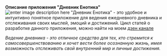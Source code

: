 **Описание приложения "Дневник Енотика"** 
![enter image description here](https://dzen.ru/lz5XeGt8f/1zR2m6687/367f46YzK/5XXw5T5PAIg23zd-qzyVLwKVSTStOmh5r4BOS96k6xXud0g9cmgDHXSGZrBMEdKhtX-hAoKiAfhb_AoqkkWok_B0_ZgKMk2ZY8POb79JyUJeuWRMoDc4EL6QMx6Xlcd0swLREQJpOmQ9PkKwbG1uCTkGcKdzJ-F09016SopslNLhyUCMa7swOGrro6ZCwAGXuu2NwKlCLXkzAdJvQi1_Qdp7YLlecSpoNVPPGW1FqtUpMmB3Q8v9gFfh4uI2RZCqXVVpWNNXVGwKs3MKeoBhczJpyRCp6vlJ7-kqlwJJP8W2a5A5GgVaUBkr16ExmTpJHV5YY5t3_fjfzcK2dt1s2uVd-dxXU2BIuqOnjrYo1fuODbmEDeK1jVe9PlOKSWtRYlsYKeIlBkCZoxftqZ0CyTWOpDOHYyG8FyW6MtoJkJYlbfVsy0sg9ObPA4qCXAGDKqH5pAESZVEjFXaDnu3zbcJfEI3KxTpoSVODrbnlPpXZlixfU1v9sIdRIi4ulYSe6ekBsK_LXJR-ixuutqSx055pxVSR5untf01WX_ohC9niB9wlkjXmQD1jv9mNMcbVNdZgn5cjCTSfXQ7y2j34TuFVIWg3p5iIlqMTIvY8IcOa8dGA9WLhiYPl4m_mfXtRRt8I5cppNoDx6ztZ-QE-2TVWwMOHY-EI1-kuGr69yMaZAV1cJ5OUYHqLe35-PIFTHqXdFBEupeUnYa7f9r3X8d4PUMlWTfocSXNHQWmlUulZnuSL04_xLNfdWvIWBWBC9bkJnKMXUIjWS6d6trSNS045rUw9xnlpY_lmv5p9b2HWV6wNDjkKlLWbS0mRHT4llepsY3fjFfw7nbpiRmFsjnGBpTCXt6jwLq8PKm4claNS8YnA4W4hcf99Mm-iyQe9bsPQGRLBpnjBAw8xYRGaaVkeMNcn0-0oxy2O8tbtiBJtXWWsz1cUwPZLV15iQE0fcrmtCHEaZe3fgd7fViFDIS4HiA1a-abkpQ9TcZFhlk1ZqlAD8ycVgJclfkomNTxC9QlxJLfTpNhug3NmqkCh74b1pbglSkEFb-n-P6Lpb5W65_ylUnkS4EmLRy1FyVoVqWo0F39fkTj7qa52Pv1s2jGVfdBfQ0S0Uu9b8mLITQsesT1osUr5gasZ7vMOyZPVspsUxe5d5jAVm8clNb1ypWmW0BNnC83Ad71aGvYZEFb9Pa1ss9-0lD7vowqy7EnTQgXxJJW2oW1XiVJrkknTbTJ__AFuQRbwzQdTNU2hctVdxthH168hPOelwi66FRQKcenlJLvTPNyGGzeqgigl19ppjcgZQnmF0wmSc-I5G5nKdwT1ViEqFIlvb1HJhQK5uVZMG9NL9fCP-V5GVkk8kuW9daBPx1SU5rMbnk5I3Xem7V0ccV55RV-dZpN-MVtlsu_o_X6h5mDpC9flaRWyobUSKJvT2_2I56GyOlp5pDptIQ0YZ0ekMO6fd1bOiIGfxgUJgAk2dYFfXT6LqiV36aLf-PkOqTJMIfvbzRnJUrHVDrw7A4txpLvp4kpClZB-hRUFFM9ntBh6L_sWqiDFn96Z2UBx-gWZxw2qb_61n832azCBDiESxHEjK_XxJcop_RIkO9c3wSwTrXrCPgm4XgWdrZjDWwzU5ierMlLQjZtGHbWcBaJVdTflLu-GaWPBbmPwTY55EuzJV4M1yTlSrVXWTAfvD2mk82XS_qIx-B6VcTFs36NI9NoD97pyrN0Lov1lnBFGfflr-UJP6llL2cKfjH0u_aL4OWe_bTltRs3ZLqhTx0_pKP-90rqC2biGqZF5LMdrQOgeW2d2dkCtQ8qVQWxtMkUd9xW6MwZhTx1K-5S1AmleyKVj7xm5Jd5ZpbY4n3fT4UBjSfJCqg28Ev1hCZyjR7TI4k9j_gIYRXveodGYqeJNqevpogOWnUvJutcghVbh8kQhWzNpYZUu-ZXeYJd3B0lYh9kmBs51kH5pCQ0gV99cWOa394pKRDHX9rXdSGGmMdkjCZJv3q3L7aoblEnGrSYYpcezuWW5nr2VomBDiyfJNI99ij5G8aCKEZmpCM9rJDDyPyM6JrhB71YR2SApJl11N8F-c145GyGS0ySh6tHqbLkPb10RGQLdrSKkl3-zZfzbvfJmyk2gRq3pEcS_azwIeh8bHlLcrecuqQ1I0eoFxX9xtgfeUecx4i_sEVLN1mAhdy-t8Tn6pXWanH_vC12ou_kOBo5BeLpRETmcL_dYFIqHi67CYF1LQkX9bFEyiSE_MVLrXkV73U5XbHlCrTLYLWNHucmpCt3VPugf10NtRDP9DuYmdcxyMYWBrKuXFOA-06uS4iw987IRBTCZ0mndQ3VeT_I9l2Wur1z1DrW60B1bvx1FHXqxNTpkT1NLyXyX8V4KJt3wCpExpURXp1jAKjMbJu5YDduOCU0IaVLVRU_BWoeSIWedIlskJZ491hQVy1-xqZXS-SmWbDNnTw3A91XyEsppvM5t3YUs#DSD)
"Дневник Енотика" - это удобное и интуитивно понятное приложение для ведения ежедневного дневника и отслеживания своих мыслей, эмоций и достижений.
 Цикл статей о разработке данного приложения, можно найти на моем [дзен канале](https://dzen.ru/suite/91e39c84-dbc5-47a8-9c0e-70bcf4ba9887)

*Ведение дневника - это отличное средство для тех, кто стремится к самосовершенствованию и хочет вести более осознанную жизнь, имея возможность отслеживать свой внутренний мир и личные достижения.*
